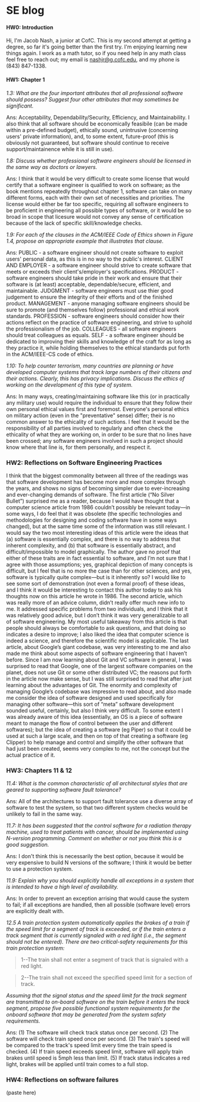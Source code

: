 # SE blog

 
 
 

#### HW0: Introduction

Hi, I'm Jacob Nash, a junior at CofC. This is my second attempt at getting a degree, so far it's going better than the first try. I'm enjoying learning new things again. I work as a math tutor, so if you need help in any math class feel free to reach out; my email is nashjr@g.cofc.edu, and my phone is (843) 847-1338.





#### HW1: Chapter 1

_1.3:  What are the four important attributes that all professional software should possess? Suggest four other attributes that may sometimes be significant._

Ans: Acceptability, Dependability/Security, Efficiency, and Maintainability. I also think that all software should be economically feasibile (can be made within a pre-defined budget), ethically sound, unintrusive (concerning users' private information), and, to some extent, future-proof (this is obviously not guaranteed, but software should continue to receive support/maintainence while it is still in use).

_1.8:  Discuss whether professional software engineers should be licensed in the same way as doctors or lawyers._

Ans: I think that it would be very difficult to create some license that would certify that a software engineer is qualified to work on software; as the book mentions repeatedly throughout chapter 1, software can take on many different forms, each with their own set of necessities and priorities. The license would either be far too specific, requiring all software engineers to be proficient in engineering all possible types of software, or it would be so broad in scope that licesure would not convey any sense of certification because of the lack of specific skill/knowledge checks. 

_1.9:  For each of the clauses in the ACM/IEEE Code of Ethics shown in Figure 1.4, propose an appropriate example that illustrates that clause._

Ans:
PUBLIC - a software engineer should not create software to exploit users' personal data, as this is in no way to the public's interest.
CLIENT AND EMPLOYER - a software engineer should strive to create software that meets or exceeds their client's/employer's specifications.
PRODUCT - software engineers should take pride in their work and ensure that their software is (at least) acceptable, dependable/secure, efficient, and maintainable.
JUDGMENT - software engineers must use thier good judgement to ensure the integrity of their efforts and of the finished product.
MANAGEMENT - anyone managing software engineers should be sure to promote (and themselves follow) professional and ethical work standards.
PROFESSION - software engineers should consider how their actions reflect on the practice of software engineering, and strive to uphold the professionalism of the job.
COLLEAGUES - all software engineers should treat colleagues as equals.
SELF - a software engineer should be dedicated to improving their skills and knowledge of the craft for as long as they practice it, while holding themselves to the ethical standards put forth in the ACM/IEEE-CS code of ethics.

_1.10: To help counter terrorism, many countries are planning or have developed computer systems that track large numbers of their citizens and their actions. Clearly, this has privacy implications. Discuss the ethics of working on the development of this type of system._

Ans: In many ways, creating/maintaining software like this (or in practically any military use) would require the individual to ensure that they follow their own personal ethical values first and foremost. Everyone's personal ethics on military action (even in the "preventative" sense) differ; their is no common answer to the ethicality of such actions. I feel that it would be the responsibility of all parties involved to regularly and often check the ethicality of what they are working on, in order to be sure that no lines have been crossed; any software engineers involved in such a project should know where that line is, for them personally, and respect it.





### HW2: Reflections on Software Engineering Practices

I think that the biggest commonality between all three of the readings was that software development has become more and more complex through the years, and shows no signs of becoming simpler due to ever-increasing and ever-changing demands of software. The first article (“No Silver Bullet”) surprised me as a reader, because I would have thought that a computer science article from 1986 couldn’t possibly be relevant today—in some ways, I do feel that it was obsolete (the specific technologies and methodologies for designing and coding software have in some ways changed), but at the same time some of the information was still relevant. I would say the two most interesting ideas of this article were the ideas that (a) software is essentially complex, and there is no way to address that inherent complexity, and (b) that software is essentially abstract, and difficult/impossible to model graphically. The author gave no proof that either of these traits are in fact essential to software, and I’m not sure that I agree with those assumptions; yes, graphical depiction of many concepts is difficult, but I feel that is no more the case than for other sciences, and yes, software is typically quite complex—but is it inherently so? I would like to see some sort of demonstration (not even a formal proof) of these ideas, and I think it would be interesting to contact this author today to ask his thoughts now on this article he wrote in 1986. The second article, which was really more of an advice column, didn’t really offer much new info to me. It addressed specific problems from two individuals, and I think that it was relatively good advice, but I don’t think it was very generalizable to all of software engineering. My most useful takeaway from this article is that people should always be comfortable to ask questions, and that doing so indicates a desire to improve; I also liked the idea that computer science is indeed a science, and therefore the scientific model is applicable. The last article, about Google’s giant codebase, was very interesting to me and also made me think about some aspects of software engineering that I haven’t before. Since I am now learning about Git and VC software in general, I was surprised to read that Google, one of the largest software companies on the planet, does not use Git or some other distributed VC; the reasons put forth in the article now make sense, but I was still surprised to read that after just learning about the advantages of Git. The enormity and complexity of managing Google’s codebase was impressive to read about, and also made me consider the idea of software designed and used specifically for managing other software—this sort of “meta” software development sounded useful, certainly, but also I think very difficult. To some extent I was already aware of this idea (essentially, an OS is a piece of software meant to manage the flow of control between the user and different softwares); but the idea of creating a software (eg Piper) so that it could be used at such a large scale, and then on top of that creating a software (eg Clipper) to help manage and control and simplify the other software that had just been created, seems very complex to me, not the concept but the actual practice of it.





### HW3: Chapters 11 & 12

_11.4:  What is the common characteristic of all architectural styles that are geared to supporting software fault tolerance?_

Ans: All of the architectures to support fault tolerance use a diverse array of software to test the system, so that two different system checks would be unlikely to fail in the same way.

_11.7:  It has been suggested that the control software for a radiation therapy machine, used to treat patients with cancer, should be implemented using N-version programming. Comment on whether or not you think this is a good suggestion._

Ans: I don't think this is necessarily the best option, because it would be very expensive to build N versions of the software; I think it would be better to use a protection system.

_11.9:  Explain why you should explicitly handle all exceptions in a system that is intended to have a high level of availability._

Ans: In order to prevent an exception arrising that would cause the system to fail; if all exceptions are handled, then all possible (software level) errors are explicitly dealt with.

_12.5 A train protection system automatically applies the brakes of a train if the speed limit for a segment of track is exceeded, or if the train enters a track segment that is currently signaled with a red light (i.e., the segment should not be entered). There are two critical-safety requirements for this train protection system:_ 
>1--The train shall not enter a segment of track that is signaled with a red light.

>2--The train shall not exceed the specified speed limit for a section of track.

_Assuming that the signal status and the speed limit for the track segment are transmitted to on-board software on the train before it enters the track segment, propose five possible functional system requirements for the onboard software that may be generated from the system safety requirements._

Ans: (1) The software will check track status once per second. (2) The software will check train speed once per second. (3) The train's speed will be compared to the track's speed limit every time the train speed is checked. (4) If train speed exceeds speed limit, software will apply train brakes until speed is 5mph less than limit. (5) If track status indicates a red light, brakes will be applied until train comes to a full stop.





### HW4: Reflections on software failures

(paste here)
